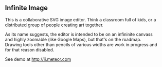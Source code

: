 
Infinite Image
----------------

This is a collaborative SVG image editor. Think a classroom full of kids,
or a distributed group of people creating art together.

As its name suggests, the editor is intended to be on an infininite canvass and highly
zoomable (like Google Maps), but that's on the roadmap. Drawing tools other than
pencils of various widths are work in progress and for that reason disabled.

See demo at http://ii.meteor.com
